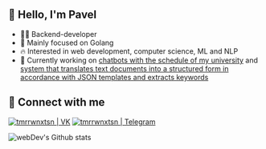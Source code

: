 ## 👋 Hello, I'm Pavel

- 👨‍💻 Backend-developer
- 🎯 Mainly focused on Golang
- 🔥 Interested in web development, computer science, ML and NLP
- 💬 Currently working on [chatbots with the schedule of my university](https://github.com/UlSTU-Schedule) and [system that translates text documents into a structured form in accordance with JSON templates and extracts keywords](https://github.com/Text-Analysis)

## 🤝 Connect with me

[<img alt="tmrrwnxtsn | VK" src="https://img.shields.io/badge/vk-4680C2.svg?&style=for-the-badge&logo=vk&logoColor=white" />](https://vk.me/tmrrwnxtsn)
[<img alt="tmrrwnxtsn | Telegram" src="https://img.shields.io/badge/Telegram-2CA5E0?style=for-the-badge&logo=telegram&logoColor=white" />](https://t.me/tmrrwnxtsn)

<img align="left" src="https://github-readme-streak-stats.herokuapp.com/?user=tmrrwnxtsn&theme=algolia" alt="webDev's Github stats" />

